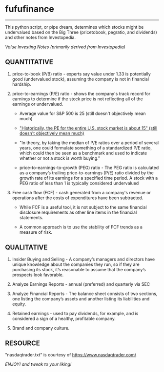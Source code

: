 # **fufufinance**
---

This python script, or pipe dream, determines which stocks might be undervalued based on the Big Three (pricetobook, pegratio, and dividends) and other notes from Investopedia.

*Value Investing Notes (primarily derived from Investopedia)*

## QUANTITATIVE

1. price-to-book (P/B) ratio - experts say value under 1.33 is potentially good (undervalued stock), assuming the company is not in financial hardship.

2. price-to-earnings (P/E) ratio - shows the company's track record for earnings to determine if the stock price is not reflecting all of the earnings or undervalued.

    - Average value for S&P 500 is 25 (still doesn't objectively mean much)

    - ["Historically, the PE for the entire U.S. stock market is about 15" (still doesn't objectively mean much)](https://www.washingtonpost.com/opinions/the-stock-market-and-economy-have-parted-ways-its-a-fomo-market-now/2020/07/12/c14246d8-c2bf-11ea-b4f6-cb39cd8940fb_story.html)

    - "In theory, by taking the median of P/E ratios over a period of several years, one could formulate something of a standardized P/E ratio, which could then be seen as a benchmark and used to indicate whether or not a stock is worth buying."

    - price-to-earnings-to-growth (PEG) ratio - The PEG ratio is calculated as a company’s trailing price-to-earnings (P/E) ratio divided by the growth rate of its earnings for a specified time period. A stock with a PEG ratio of less than 1 is typically considered undervalued

3. Free cash flow (FCF) - cash generated from a company's revenue or operations after the costs of expenditures have been subtracted.

    - While FCF is a useful tool, it is not subject to the same financial disclosure requirements as other line items in the financial statements.

    - A common approach is to use the stability of FCF trends as a measure of risk.

## QUALITATIVE

1. Insider Buying and Selling - A company’s managers and directors have unique knowledge about the companies they run, so if they are purchasing its stock, it’s reasonable to assume that the company’s prospects look favorable.

2. Analyze Earnings Reports - annual (preferred) and quarterly via SEC

3. Analyze Financial Reports - The balance sheet consists of two sections, one listing the company’s assets and another listing its liabilities and equity.

4. Retained earnings - used to pay dividends, for example, and is considered a sign of a healthy, profitable company.

5. Brand and company culture.

## RESOURCE

"nasdaqtrader.txt" is courtesy of https://www.nasdaqtrader.com/

*ENJOY! and tweak to your liking!*